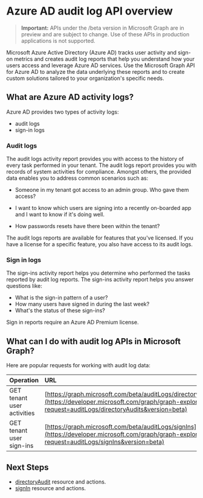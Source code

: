 # Azure AD audit log API overview

> **Important:** APIs under the /beta version in Microsoft Graph are in preview and are subject to change. Use of these APIs in production applications is not supported.

Microsoft Azure Active Directory (Azure AD) tracks user activity and sign-on metrics and creates audit log reports that help you understand how your users access and leverage Azure AD services. Use the Microsoft Graph API for Azure AD to analyze the data underlying these reports and to create custom solutions tailored to your organization's specific needs.

## What are Azure AD activity logs?

Azure AD provides two types of activity logs:

- audit logs 
- sign-in logs

### Audit logs

The audit logs activity report provides you with access to the history of every task performed in your tenant. The audit logs report provides you with records of system activities for compliance. Amongst others, the provided data enables you to address common scenarios such as:

- Someone in my tenant got access to an admin group. Who gave them access? 

- I want to know which users are signing into a recently on-boarded app and I want to know if it's doing well.

- How passwords resets have there been within the tenant?

The audit logs reports are available for features that you've licensed.  If you have a license for a specific feature, you also have access to its audit logs.

### Sign in logs

The sign-ins activity report helps you determine who performed the tasks reported by audit log reports. The sign-ins activity report helps you answer questions like:

- What is the sign-in pattern of a user?
- How many users have signed in during the last week?
- What's the status of these sign-ins?

Sign in reports require an Azure AD Premium license.

## What can I do with audit log APIs in Microsoft Graph?

Here are popular requests for working with audit log data:

Operation | URL
:----------|:----
GET tenant user activities | [https://graph.microsoft.com/beta/auditLogs/directoryAudits](https://developer.microsoft.com/graph/graph-explorer?request=auditLogs/directoryAudits&version=beta)
GET tenant user sign-ins | [https://graph.microsoft.com/beta/auditLogs/signIns](https://developer.microsoft.com/graph/graph-explorer?request=auditLogs/signIns&version=beta)

## Next Steps

- [directoryAudit](directoryAudit.md) resource and actions.
- [signIn](signIn.md) resource and actions. 